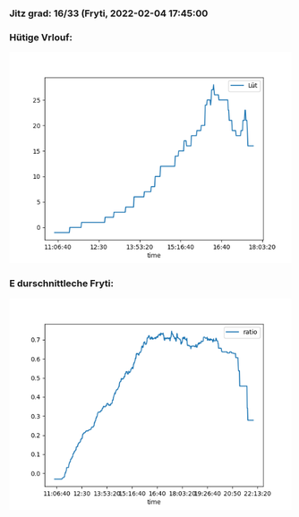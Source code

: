 ### Jitz grad: 16/33 (Fryti, 2022-02-04 17:45:00

### Hütige Vrlouf:
![Graph](Today.png)

### E durschnittleche Fryti:
![Graph](Fryti.png)
